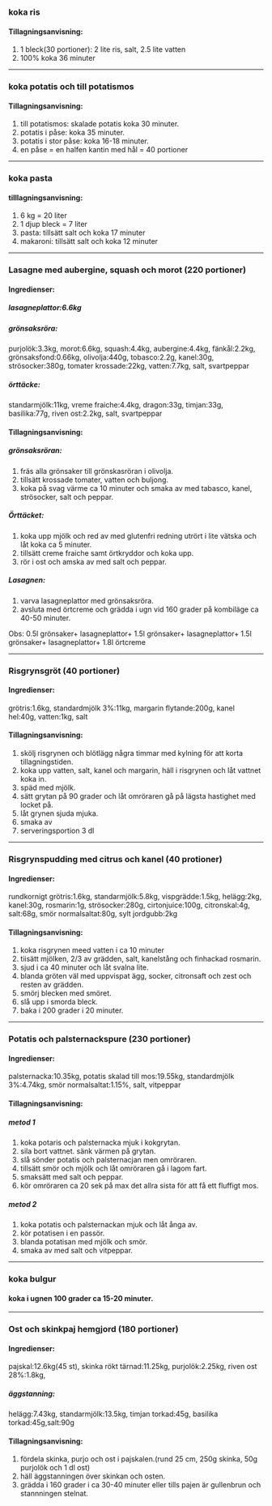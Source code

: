 ### koka ris
#### Tillagningsanvisning:
1. 1 bleck(30 portioner): 2 lite ris, salt, 2.5 lite vatten
2. 100% koka 36 minuter


--------
### koka potatis och till potatismos
#### Tillagningsanvisning:
1. till potatismos: skalade potatis koka 30 minuter.
2. potatis i påse: koka 35 minuter.
3. potatis i stor påse: koka 16-18 minuter.
4. en påse = en halfen kantin med hål = 40 portioner


--------
### koka pasta
#### tilllagningsanvisning:
1. 6 kg = 20 liter
2. 1 djup bleck = 7 liter
3. pasta: tillsätt salt och koka 17 minuter
4. makaroni: tillsätt salt och koka 12 minuter


--------
### Lasagne med aubergine, squash och morot (220 portioner)
#### Ingredienser:
##### lasagneplattor:6.6kg
##### grönsaksröra:
purjolök:3.3kg, morot:6.6kg, squash:4.4kg, aubergine:4.4kg, fänkål:2.2kg, grönsaksfond:0.66kg, olivolja:440g, tobasco:2.2g, kanel:30g, strösocker:380g, tomater krossade:22kg, vatten:7.7kg, salt, svartpeppar
##### örttäcke:
standarmjölk:11kg, vreme fraiche:4.4kg, dragon:33g, timjan:33g, basilika:77g, riven ost:2.2kg, salt, svartpeppar

#### Tillagningsanvisning:
##### grönsaksröran:
1. fräs alla grönsaker till grönskasröran i olivolja.
2. tillsätt krossade tomater, vatten och buljong.
3. koka på svag värme ca 10 minuter och smaka av med tabasco, kanel, strösocker, salt och peppar.

##### Örttäcket:
1. koka upp mjölk och red av med glutenfri redning utrört i lite vätska och låt koka ca 5 minuter.
2. tillsätt creme fraiche samt örtkryddor och koka upp.
3. rör i ost och amska av med salt och peppar.

##### Lasagnen:
1. varva lasagneplattor med grönsaksröra.
2. avsluta med örtcreme och grädda i ugn vid 160 grader på kombiläge ca 40-50 minuter.

Obs: 0.5l grönsaker+ lasagneplattor+ 1.5l grönsaker+ lasagneplattor+ 1.5l grönsaker+ lasagneplattor+  1.8l örtcreme

--------
### Risgrynsgröt (40 portioner)
#### Ingredienser:
grötris:1.6kg, standardmjölk 3%:11kg, margarin flytande:200g, kanel hel:40g, vatten:1kg, salt

#### Tillagningsanvisning:
1. skölj risgrynen och blötlägg några timmar med kylning för att korta tillagningstiden.
2. koka upp vatten, salt, kanel och margarin, häll i risgrynen och låt vattnet koka in.
3. späd med mjölk.
4. sätt grytan på 90 grader och låt omröraren gå på lägsta hastighet med locket på.
5. låt grynen sjuda mjuka.
6. smaka av 
7. serveringsportion 3 dl


--------
### Risgrynspudding med citrus och kanel (40 protioner)
#### Ingredienser:
rundkornigt grötris:1.6kg, standarmjölk:5.8kg, vispgrädde:1.5kg, helägg:2kg, kanel:30g, rosmarin:1g, strösocker:280g, cirtonjuice:100g, citronskal:4g, salt:68g, smör normalsaltat:80g, sylt jordgubb:2kg

#### Tillagningsanvisning:
1. koka risgrynen meed vatten i ca 10 minuter
2. tiisätt mjölken, 2/3 av grädden, salt, kanelstång och finhackad rosmarin.
3. sjud i ca 40 minuter och låt svalna lite.
4. blanda gröten väl med uppvispat ägg, socker, citronsaft och zest och resten av grädden.
5. smörj blecken med smöret.
6. slå upp i smorda bleck.
7. baka i 200 grader i 20 minuter.



--------
### Potatis och palsternackspure (230 portioner)
#### Ingredienser:
palsternacka:10.35kg, potatis skalad till mos:19.55kg, standardmjölk 3%:4.74kg, smör normalsaltat:1.15%, salt, vitpeppar

#### Tillagningsanvisning:
##### metod 1
1. koka potaris och palsternacka mjuk i kokgrytan.
2. sila bort vattnet. sänk värmen på grytan.
3. slå sönder potatis och palsternacjan men omröraren.
4. tillsätt smör och mjölk och låt omröraren gå i lagom fart.
5. smaksätt med salt och peppar.
6. kör omröraren ca 20 sek på max det allra sista för att få ett fluffigt mos.

##### metod 2
1. koka potatis och palsternackan mjuk och låt ånga av.
2. kör potatisen i en passör.
3. blanda potatisan med mjölk och smör.
4. smaka av med salt och vitpeppar.


--------
### koka bulgur
#### koka i ugnen 100 grader ca 15-20 minuter.


--------
### Ost och skinkpaj hemgjord (180 portioner)
#### Ingredienser:
pajskal:12.6kg(45 st), skinka rökt tärnad:11.25kg, purjolök:2.25kg, riven ost 28%:1.8kg,

##### äggstanning:
helägg:7.43kg, standarmjölk:13.5kg, timjan torkad:45g, basilika torkad:45g,salt:90g

#### Tillagningsanvisning:
1. fördela skinka, purjo och ost i pajskalen.(rund 25 cm, 250g skinka, 50g purjolök och 1 dl ost)
2. häll äggstanningen över skinkan och osten.
3. grädda i 160 grader i ca 30-40 minuter eller tills pajen är gullenbrun och stannningen stelnat.
